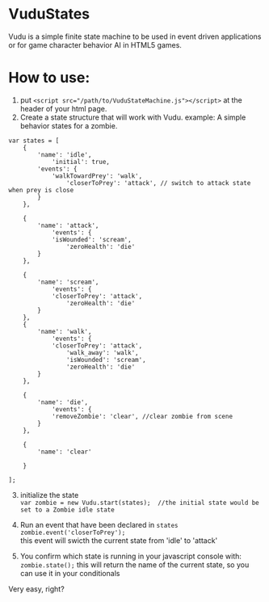 VuduStates
==========

Vudu is a simple finite state machine to be used in event driven applications or for game character behavior AI in HTML5 games. 


How to use:
============

1. put 
``<script src="/path/to/VuduStateMachine.js"></script>`` at the header of your html page.
2. Create a state structure that will work with Vudu. 
    example: A simple behavior states for a zombie. 
```
var states = [
    {
        'name': 'idle',
            'initial': true,
        'events': {
            'walkTowardPrey': 'walk',
                'closerToPrey': 'attack', // switch to attack state when prey is close
        }
    },

    {
        'name': 'attack',
            'events': {
            'isWounded': 'scream',
                'zeroHealth': 'die'
        }
    },

    {
        'name': 'scream',
            'events': {
            'closerToPrey': 'attack',
                'zeroHealth': 'die'
        }
    }, 
    {
        'name': 'walk',
            'events': {
            'closerToPrey': 'attack',
                'walk_away': 'walk',
                'isWounded': 'scream',
                'zeroHealth': 'die'
        }
    },

    {
        'name': 'die',
            'events': {
            'removeZombie': 'clear', //clear zombie from scene
        }
    },

    {
        'name': 'clear'
         
    }

];

```
3. initialize the state <br />
``var zombie = new Vudu.start(states);  //the initial state would be set to a Zombie idle state``

4. Run an event that have been declared in ``states`` <br/>
    ``zombie.event('closerToPrey');`` <br />
this event will swicth the current state  from 'idle' to 'attack'
 
5. You confirm which state is running in your javascript console with: <br />
``zombie.state();`` 
this will return the name of the current state, so you can use it in your conditionals

Very easy, right?
